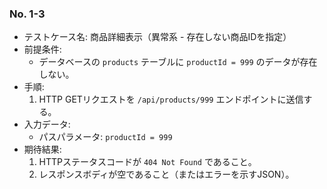 ### No. 1-3

- テストケース名: 商品詳細表示（異常系 - 存在しない商品IDを指定）
- 前提条件:
  - データベースの `products` テーブルに `productId = 999` のデータが存在しない。
- 手順:
  1. HTTP GETリクエストを `/api/products/999` エンドポイントに送信する。
- 入力データ:
  - パスパラメータ: `productId = 999`
- 期待結果:
  1. HTTPステータスコードが `404 Not Found` であること。
  2. レスポンスボディが空であること（またはエラーを示すJSON）。